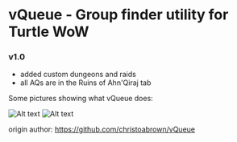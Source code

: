 # vQueue - Group finder utility for Turtle WoW

### v1.0
 * added custom dungeons and raids
 * all AQs are in the Ruins of Ahn'Qiraj tab

Some pictures showing what vQueue does:

![Alt text](http://i.imgur.com/Empnf6k.png)
![Alt text](http://i.imgur.com/m2JHw5L.png)

origin author: https://github.com/christoabrown/vQueue
